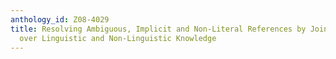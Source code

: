 ```yaml
---
anthology_id: Z08-4029
title: Resolving Ambiguous, Implicit and Non-Literal References by Jointly Reasoning
  over Linguistic and Non-Linguistic Knowledge
---
```


